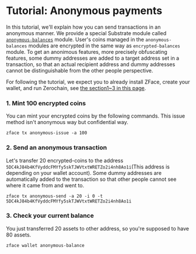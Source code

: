 # Tutorial: Anonymous payments

In this tutorial, we'll explain how you can send transactions in an anonymous manner. We provide a special Substrate module called [`anonymous-balances`](https://github.com/LayerXcom/zero-chain/tree/master/modules/anonymous-balances) module. User's coins managed in the `anonymous-balances` modules are encrypted in the same way as `encrypted-balances` module. To get an anonimous features, more precisely obfuscating features, some dummy addresses are added to a target address set in a transaction, so that an actual recipient address and dummy addresses cannot be distinguishable from the other people perspective.

For following the tutorial, we expect you to already install ZFace, create your wallet, and run Zerochain, see [the section1~3 in this page](ch01-02-tutorial-confidential-payment.md).

### 1. Mint 100 encrypted coins
You can mint your encrypted coins by the following commands. This issue method isn't anonymous way but confidential way.

```
zface tx anonymous-issue -a 100
```

### 2. Send an anonymous transaction
Let's transfer 20 encrypted-coins to the address `5DC4kJ84b4KfVyddcFMYfy5skTJWVtxtWRETZo2i4nh8Ao1i`(This address is depending on your wallet account). Some dummy addresses are automatically added to the transaction so that other people cannot see where it came from and went to.

```
zface tx anonymous-send -a 20 -i 0 -t 5DC4kJ84b4KfVyddcFMYfy5skTJWVtxtWRETZo2i4nh8Ao1i
```

### 3. Check your current balance

You just transferred 20 assets to other address, so you're supposed to have 80 assets.

```
zface wallet anonymous-balance
```
